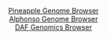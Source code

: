 <div id="Pineapple_Genome_Browser" align="center">
  <a href="https://igv.org/app/?sessionURL=blob:zZJdb5swGEb_i6VUm0T4DBCQqolkSVu1aaZkNFWrChljwBnYxHYgTZT_Pi_atJtOai42TeLCvDL4eY7PAbSYC8IoCIGtW65uWUADomTdEtZNhe9hjQUIc1gJrAGOc8wxRRiEB5BDIWG8uFNfllI2IjQMIpt.DWnBdOHosIZ7RmEndMRqY8yqCqaMQ8m4MEYctswgRdvvcAqbRldnO7prZFBCA1ZNyahgRoNpkXTqf8mvUVJgymqc1NtKklOAROVRGTM9h5.i1TJCCAtxi19vssvo9iZ6cCbx05U3forn16vYW10sSUGh3HJ86c7brGeP5mk8fxrux.t5z56u2js12ge7omxves7ni8muIRyLS8u3hs5w6Hi2wkNohnf_U3P1kDPby7JuZ4tiMRObGeQ71Tq21uvHqyhAZfxmcwccNVAxtFU.AFRyP7RMzTE9zbW9_o.lNdRMM1B8OCMgfH7RgOQQfVPbnw9AvjbKGiDwZnsSSAOMZ5iDsB.Ypm8Fge0O_IEZBNZRO4Atr_4e3Gm8CHzTjmzbS3JSSaV0lgjaCB1Sqrco14v9mTQHI6XS9P46mrTp0kNVid1mvcnR6GvnTv5AUwPq8NMVqqrvyfRPzHtPEF2m5.rGxp2rCJHpyFtV680jipZf_Gt_OiUPtvkmoIGqex6cnPEaSrVfTdTrT.NayAmkUg1aIkhKKiJfV4oj60Bo2Y4SFyBWMWUi4EX6wdRMzXLNj78FdY4vx.8-">Pineapple Genome Browser</a>
</div>
<div id="Alphonso_Genome_Browser" align="center">
  <a href="https://igv.org/app/?sessionURL=blob:zZRra9swFIb_i6BlA8eW7cSJDWG4zaW3dKVumkspRrZlR1SWHEmOk4b896llY19WaD5sDPRBOhzpvOfVI.3BBgtJOAMBcEy7Y9o2MIBc8SZCZUXxLSqxBEGOqMQGEDjHArMUg2APciQVmt7f6J0rpSoZWBZRVatErOCmdE1UolfOUCPNlJfWOacUJVwgxYW0zgTacIsUm1aDE1RVpq7tmh0rQwpZiFYrziS3KsyKuNHnxb9CcYEZL3Fc1lSRdwGx1qM1ZmaOvoWzKExTLOU13l1m_fD6Mnx0h9Pl2DtfTr9fzKbe7DQiBUOqFrhvh4vJ6L5.kL2X9UxJ78Q5u16MZTKU3RCeuIPT4bYiAsu.3bV7bq_ndqC2hrAMb_.nrvUgR3aePS4fs4lMnehyvYvuwsGYTuYXDYFR80HfBwNQntaaBJCuRDewoeFCz.g4XuttavcMCH3tjuAEBE_PBlACpS86_WkP1K7SvACJ1_U7OgbgIsMCBC0fwq7t.06n3W1D37cPxh7Ugv49a0fTe78LndBxvDgnVGmYs1iySpqIMXOT5mbxeqSXY.9GLaJ6ukgb5d6.yqsH0fgU3YWj9ocM6dLv16cb_Yyif0LdZ4SYKjkWte2tN9APazbPVzBa.3w.2VKZXDjZYJKHfzTo7f85zpycixIpna8jevmTtw0SBDGlAxsiSUIoUbuZ9pE3ILAdV2MLUk655hCIIvkCDWjYHfj1N57u4fnwAw--">Alphonso Genome Browser</a>
</div>


<div id="DAF_Genomics_Browser" align="center">
  <a href="https://igv.org/app/?sessionURL=blob:tZFra9swFIb_y4H2k6.yE8eGMNzcFlK6ra6TraUEzT6OxWzLkeSlWch_n_A6BhtlDDqQhMS5vK_Oc4KvKCTjDURALHdguS4YIEt.SGjdVnhDa5QQFbSSaIDAAgU2GUJ0goJKRdPba11ZKtXKyLZzWpg7bHjNMmlJz6KtKXmnStSpJrFoTb_xhh6klfFaJytq06oteSO5TbMMpTQdu8Vmtz1QffyMbfuWuK27SrFedatNaGO5VVDtljU5Pv3FyH9Q1ou9iTdJ3Nev8LjMx_FqGa.9WXq_GE7u03dvN.lwc5mwXUNVJ3B892Ex6pI1uWOTfbma7As2nWez6ZHFny686eXsqWUC5dgN3JE3GvmeA2cDKp51GgFkpXAj1zcCMjKI75vPV28w1DMQnEH08GiAEjT7otMfTqCOrQYFEvddz8wALnIUEJmh4wRuGJKBH_hOGLpn4wSdqF6Z5Dy9DQOHxIQMrc.01voFq_rxaaE_g6.F8bfOev8rpo8LR6yvDvnyPT_mRPnhdXJVbbxlckHmhxdAGfDixwouaqp06MfzGQuttF6NjfrFxTs_nr8D">DAF Genomics Browser</a>
</div>
